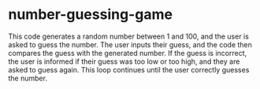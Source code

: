 # number-guessing-game
This code generates a random number between 1 and 100, and the user is asked to guess the number. The user inputs their guess, and the code then compares the guess with the generated number. If the guess is incorrect, the user is informed if their guess was too low or too high, and they are asked to guess again. This loop continues until the user correctly guesses the number.
